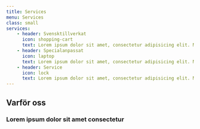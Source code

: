 ```yaml
---
title: Services
menu: Services
class: small
services:
    - header: Svensktillverkat
      icon: shopping-cart
      text: Lorem ipsum dolor sit amet, consectetur adipisicing elit. Minima maxime quam architecto quo inventore harum ex magni, dicta impedit.
    - header: Specialanpassat
      icon: laptop
      text: Lorem ipsum dolor sit amet, consectetur adipisicing elit. Minima maxime quam architecto quo inventore harum ex magni, dicta impedit.
    - header: Service
      icon: lock
      text: Lorem ipsum dolor sit amet, consectetur adipisicing elit. Minima maxime quam architecto quo inventore harum ex magni, dicta impedit.
---
```


## Varför oss
### Lorem ipsum dolor sit amet consectetur
